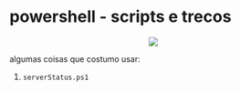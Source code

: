 # powershell - scripts e trecos
<p align="center">
<img src="http://img.shields.io/static/v1?label=STATUS&message=EM%20DESENVOLVIMENTO&color=GREEN&style=for-the-badge"/>
</p>

algumas coisas que costumo usar:
1. `serverStatus.ps1`
